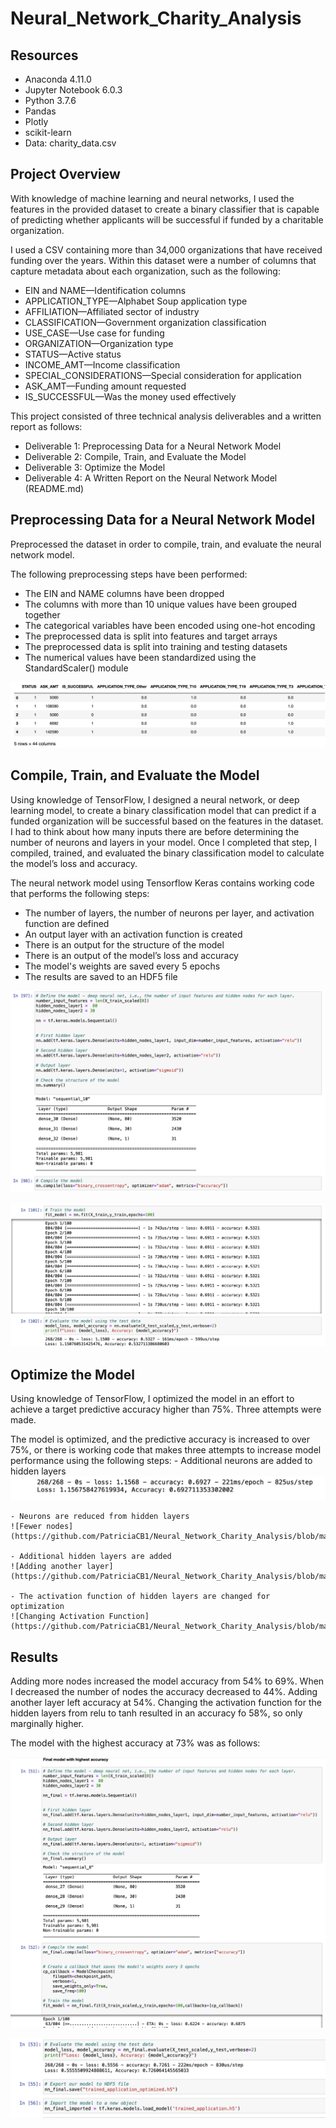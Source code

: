 # Neural_Network_Charity_Analysis

## Resources
- Anaconda 4.11.0
- Jupyter Notebook 6.0.3
- Python 3.7.6
- Pandas
- Plotly
- scikit-learn
- Data:  charity_data.csv

## Project Overview

With knowledge of machine learning and neural networks, I used the features in the provided dataset to create a binary classifier that is capable of predicting whether applicants will be successful if funded by a charitable organization.

I used a CSV containing more than 34,000 organizations that have received funding over the years. Within this dataset were a number of columns that capture metadata about each organization, such as the following:

- EIN and NAME—Identification columns
- APPLICATION_TYPE—Alphabet Soup application type
- AFFILIATION—Affiliated sector of industry
- CLASSIFICATION—Government organization classification
- USE_CASE—Use case for funding
- ORGANIZATION—Organization type
- STATUS—Active status
- INCOME_AMT—Income classification
- SPECIAL_CONSIDERATIONS—Special consideration for application
- ASK_AMT—Funding amount requested
- IS_SUCCESSFUL—Was the money used effectively


This project consisted of three technical analysis deliverables and a written report as follows:

- Deliverable 1: Preprocessing Data for a Neural Network Model
- Deliverable 2: Compile, Train, and Evaluate the Model
- Deliverable 3: Optimize the Model
- Deliverable 4: A Written Report on the Neural Network Model (README.md)



## Preprocessing Data for a Neural Network Model

Preprocessed the dataset in order to compile, train, and evaluate the neural network model.

The following preprocessing steps have been performed:

- The EIN and NAME columns have been dropped 
- The columns with more than 10 unique values have been grouped together 
- The categorical variables have been encoded using one-hot encoding 
- The preprocessed data is split into features and target arrays 
- The preprocessed data is split into training and testing datasets 
- The numerical values have been standardized using the StandardScaler() module 

![Charity Del One](https://github.com/PatriciaCB1/Neural_Network_Charity_Analysis/blob/main/Images/Charity%20Del%201.png) 

## Compile, Train, and Evaluate the Model

Using knowledge of TensorFlow, I designed a neural network, or deep learning model, to create a binary classification model that can predict if a funded organization will be successful based on the features in the dataset. I had to think about how many inputs there are before determining the number of neurons and layers in your model. Once I completed that step, I compiled, trained, and evaluated the binary classification model to calculate the model’s loss and accuracy.

The neural network model using Tensorflow Keras contains working code that performs the following steps:
- The number of layers, the number of neurons per layer, and activation function are defined 
- An output layer with an activation function is created 
- There is an output for the structure of the model 
- There is an output of the model’s loss and accuracy 
- The model's weights are saved every 5 epochs 
- The results are saved to an HDF5 file 

![Charity Del Two One](https://github.com/PatriciaCB1/Neural_Network_Charity_Analysis/blob/main/Images/Charity%20Del%20Two%20One.png) 

![Charity Del Two Two](https://github.com/PatriciaCB1/Neural_Network_Charity_Analysis/blob/main/Images/Charity%20Del%20Two%20Two.png) 


## Optimize the Model

Using knowledge of TensorFlow, I optimized the model in an effort to achieve a target predictive accuracy higher than 75%. Three attempts were made.

The model is optimized, and the predictive accuracy is increased to over 75%, or there is working code that makes three attempts to increase model performance using the following steps:
    - Additional neurons are added to hidden layers 
    ![More nodes](https://github.com/PatriciaCB1/Neural_Network_Charity_Analysis/blob/main/Images/More%20nodes.png) 

    - Neurons are reduced from hidden layers
    ![Fewer nodes](https://github.com/PatriciaCB1/Neural_Network_Charity_Analysis/blob/main/Images/Fewer%20nodes.png) 

    - Additional hidden layers are added 
    ![Adding another layer](https://github.com/PatriciaCB1/Neural_Network_Charity_Analysis/blob/main/Images/Adding%20Another%20Layer.png)

    - The activation function of hidden layers are changed for optimization 
    ![Changing Activation Function](https://github.com/PatriciaCB1/Neural_Network_Charity_Analysis/blob/main/Images/Changing%20Activation%20Function.png)
   

## Results

Adding more nodes increased the model accuracy from 54% to 69%.  When I decreased the number of nodes the accuracy decreased to 44%.  Adding another layer left accuracy at 54%.  Changing the activation function for the hidden layers from relu to tanh resulted in an accuracy fo 58%, so only marginally higher.  

The model with the highest accuracy at 73% was as follows:


![Final Model with highest accuracy](https://github.com/PatriciaCB1/Neural_Network_Charity_Analysis/blob/main/Images/Final%20model%20with%20highest%20accuracy.png) 

![Final Model with highest accuracy two](https://github.com/PatriciaCB1/Neural_Network_Charity_Analysis/blob/main/Images/Final%20model%20with%20highest%20accuracy%20two.png) 
